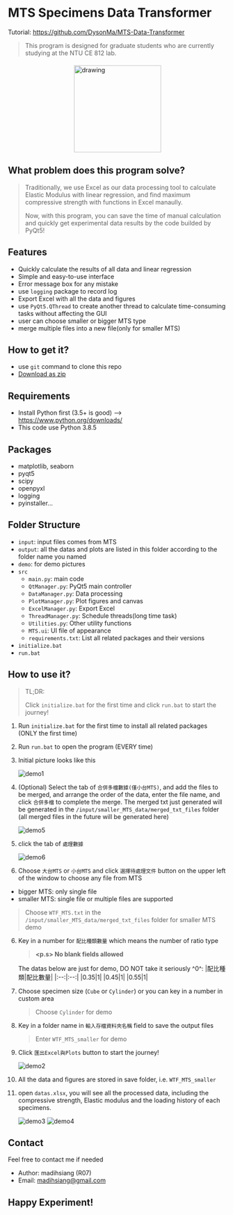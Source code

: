 # MTS Specimens Data Transformer

Tutorial: https://github.com/DysonMa/MTS-Data-Transformer

> This program is designed for graduate students who are currently studying at the NTU CE 812 lab.

<div style="display: flex; margin:20px">
<img src="./demo/demo.PNG" style="margin: auto" alt="drawing" width="200px"/>
</div>

## What problem does this program solve?

> Traditionally, we use Excel as our data processing tool to calculate Elastic Modulus with linear regression, and find maximum compressive strength with functions in Excel manaully.
>
> Now, with this program, you can save the time of manual calculation and quickly get experimental data results by the code builded by PyQt5!

## Features

- Quickly calculate the results of all data and linear regression
- Simple and easy-to-use interface
- Error message box for any mistake
- use `logging` package to record log
- Export Excel with all the data and figures
- use `PyQt5.QThread` to create another thread to calculate time-consuming tasks without affecting the GUI
- user can choose smaller or bigger MTS type
- merge multiple files into a new file(only for smaller MTS)

## How to get it?

- use `git` command to clone this repo
- [Download as zip](https://github.com/DysonMa/MTS-Data-Transformer/archive/refs/heads/main.zip)

## Requirements

- Install Python first (3.5+ is good) --> https://www.python.org/downloads/
- This code use Python 3.8.5

## Packages

- matplotlib, seaborn
- pyqt5
- scipy
- openpyxl
- logging
- pyinstaller...

## Folder Structure

- `input`: input files comes from MTS
- `output`: all the datas and plots are listed in this folder according to the folder name you named
- `demo`: for demo pictures
- `src`
  - `main.py`: main code
  - `QtManager.py`: PyQt5 main controller
  - `DataManager.py`: Data processing
  - `PlotManager.py`: Plot figures and canvas
  - `ExcelManager.py`: Export Excel
  - `ThreadManager.py`: Schedule threads(long time
    task)
  - `Utilities.py`: Other utility functions
  - `MTS.ui`: UI file of appearance
  - `requirements.txt`: List all related packages and their versions
- `initialize.bat`
- `run.bat`

## How to use it?

> TL;DR:
>
> Click `initialize.bat` for the first time and click `run.bat` to start the journey!

1. Run `initialize.bat` for the first time to install all related packages (ONLY the first time)
2. Run `run.bat` to open the program (EVERY time)
3. Initial picture looks like this

   ![demo1](./demo/demo1.PNG)

4. (Optional) Select the tab of `合併多檔數據(僅小台MTS)`, and add the files to be merged, and arrange the order of the data, enter the file name, and click `合併多檔` to complete the merge. The merged txt just generated will be generated in the `/input/smaller_MTS_data/merged_txt_files` folder (all merged files in the future will be generated here)

    ![demo5](./demo/demo5.PNG)

5. click the tab of `處理數據`

    ![demo6](./demo/demo6.PNG)

5. Choose `大台MTS` or `小台MTS` and click `選擇待處理文件` button on the upper left of the window to choose any file from MTS

  - bigger MTS: only single file
  - smaller MTS: single file or multiple files are supported

   > Choose `WTF_MTS.txt` in the `/input/smaller_MTS_data/merged_txt_files` folder for smaller MTS demo

6. Key in a number for `配比種類數量` which means the number of ratio type

   > **<p.s> No blank fields allowed**

   The datas below are just for demo, DO NOT take it seriously ^0^:
   |配比種類|配比數量|
   |:--:|:--:|
   |0.35|1|
   |0.45|1|
   |0.55|1|

7. Choose specimen size (`Cube` or `Cylinder`) or you can key in a number in custom area

   > Choose `Cylinder` for demo

8. Key in a folder name in `輸入存檔資料夾名稱` field to save the output files

   > Enter `WTF_MTS_smaller` for demo

9. Click `匯出Excel與Plots` button to start the journey!

   ![demo2](./demo/demo2.PNG)

10. All the data and figures are stored in save folder, i.e. `WTF_MTS_smaller`

11. open `datas.xlsx`, you will see all the processed data, including the compressive strength, Elastic modulus and the loading history of each specimens.

    ![demo3](./demo/demo3.PNG)
    ![demo4](./demo/demo4.PNG)

## Contact

Feel free to contact me if needed

- Author: madihsiang (R07)
- Email: madihsiang@gmail.com

## Happy Experiment!
